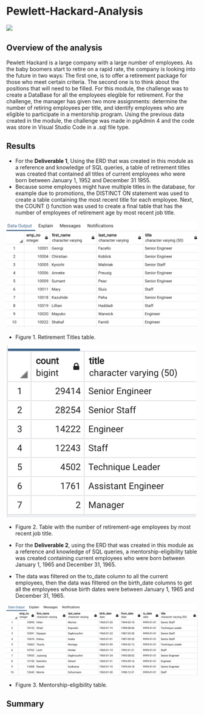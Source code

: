 # Pewlett-Hackard-Analysis

![](blob/main/Resources/Silver_tsunami.png)

## Overview of the analysis
Pewlett Hackard is a large company with a large number of employees. As the baby boomers start to retire on a rapid rate, the company is looking into the future in two ways: The first one, is to offer a retirement package for those who meet certain criteria. The second one is to think about the positions that will need to be filled. 
For this module, the challenge was to create a DataBase for all the employees elegible for retirement.
For the challenge, the manager has given two more assignments: determine the number of retiring employees per title, and identify employees who are eligible to participate in a mentorship program. Using the previous data created in the module, the challenge was made in pgAdmin 4 and the code was store in Visual Studio Code in a .sql file type.

## Results
- For the **Deliverable 1**, Using the ERD that was created in this module as a reference and knowledge of SQL queries, a table of retirement titles was created that contained all titles of current employees who were born between January 1, 1952 and December 31 1955. 
- Because some employees might have multiple titles in the database, for example due to promotions, the DISTINCT ON statement was used to create a table containing the most recent title for each employee. Next, the COUNT () function was used to create a final table that has the number of employees of retirement age by most recent job title.

![](https://github.com/Frankdiazw/Pewlett-Hackard-Analysis/blob/main/Resources/Deliverable1.png)

- Figure 1. Retirement Titles table.

![](https://github.com/Frankdiazw/Pewlett-Hackard-Analysis/blob/main/Resources/Deliverable1.2.png)

- Figure 2. Table with the number of retirement-age employees by most recent job title.

- For the **Deliverable 2**, using the ERD that was created in this module as a reference and knowledge of SQL queries, a mentorship-eligibility table was created containing current employees who were born between January 1, 1965 and December 31, 1965.
- The data was filtered on the to_date column to all the current employees, then the data was filtered on the birth_date columns to get all the employees whose birth dates were between January 1, 1965 and December 31, 1965.

![](https://github.com/Frankdiazw/Pewlett-Hackard-Analysis/blob/main/Resources/Deliverable%202.png)

- Figure 3. Mentorship-eligibility table.

## Summary 
